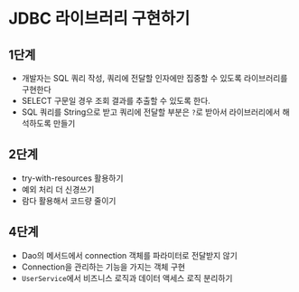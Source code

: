 # JDBC 라이브러리 구현하기

## 1단계
 - 개발자는 SQL 쿼리 작성, 쿼리에 전달할 인자에만 집중할 수 있도록 라이브러리를 구현한다
 - SELECT 구문일 경우 조회 결과를 추출할 수 있도록 한다.
 - SQL 쿼리를 String으로 받고 쿼리에 전달할 부분은 `?`로 받아서 라이브러리에서 해석하도록 만들기

## 2단계
 - try-with-resources 활용하기
 - 예외 처리 더 신경쓰기
 - 람다 활용해서 코드량 줄이기

## 4단계
 - Dao의 메서드에서 connection 객체를 파라미터로 전달받지 않기
 - Connection을 관리하는 기능을 가지는 객체 구현
 - `UserService`에서 비즈니스 로직과 데이터 액세스 로직 분리하기 